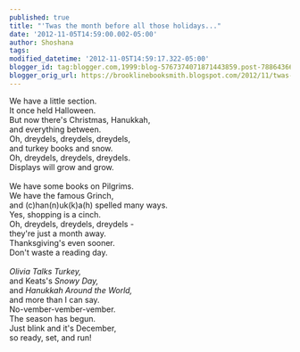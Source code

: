 ```yaml
---
published: true
title: "'Twas the month before all those holidays..."
date: '2012-11-05T14:59:00.002-05:00'
author: Shoshana
tags: 
modified_datetime: '2012-11-05T14:59:17.322-05:00'
blogger_id: tag:blogger.com,1999:blog-5767374071871443859.post-7886436645516272182
blogger_orig_url: https://brooklinebooksmith.blogspot.com/2012/11/twas-month-before-all-those-holidays.html
---
```


We have a little section.<br />It once held Halloween.<br />But now there's Christmas, Hanukkah,<br />and everything between.<br />Oh, dreydels, dreydels, dreydels,<br />and turkey books and snow.<br />Oh, dreydels, dreydels, dreydels.<br />Displays will grow and grow.<br /><br />We have&nbsp;some books on Pilgrims.<br />We have the&nbsp;famous Grinch,<br />and (c)han(n)uk(k)a(h) spelled many ways.<br />Yes, shopping is a cinch.<br />Oh, dreydels, dreydels, dreydels - <br />they're just a month away.<br />Thanksgiving's even sooner.<br />Don't waste a reading day.<br /><br /><em>Olivia Talks Turkey,</em><br />and Keats's <em>Snowy Day,</em><br />and <em>Hanukkah Around the World,</em><br />and more than I can say.<br />No-vember-vember-vember.<br />The season has begun.<br />Just blink and it's December,<br />so ready, set, and run!<br /><br />